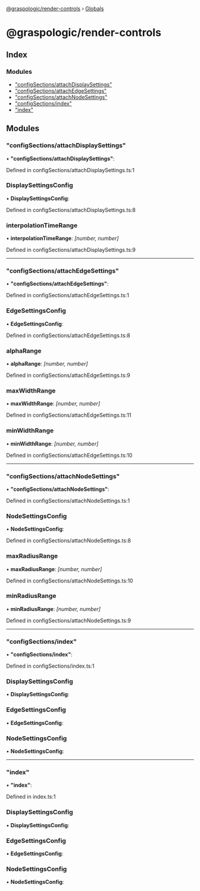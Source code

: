 [@graspologic/render-controls](README.md) › [Globals](globals.md)

# @graspologic/render-controls

## Index

### Modules

- ["configSections/attachDisplaySettings"]()
- ["configSections/attachEdgeSettings"]()
- ["configSections/attachNodeSettings"]()
- ["configSections/index"]()
- ["index"]()

## Modules

### "configSections/attachDisplaySettings"

• **"configSections/attachDisplaySettings"**:

Defined in configSections/attachDisplaySettings.ts:1

### DisplaySettingsConfig

• **DisplaySettingsConfig**:

Defined in configSections/attachDisplaySettings.ts:8

### interpolationTimeRange

• **interpolationTimeRange**: _[number, number]_

Defined in configSections/attachDisplaySettings.ts:9

---

### "configSections/attachEdgeSettings"

• **"configSections/attachEdgeSettings"**:

Defined in configSections/attachEdgeSettings.ts:1

### EdgeSettingsConfig

• **EdgeSettingsConfig**:

Defined in configSections/attachEdgeSettings.ts:8

### alphaRange

• **alphaRange**: _[number, number]_

Defined in configSections/attachEdgeSettings.ts:9

### maxWidthRange

• **maxWidthRange**: _[number, number]_

Defined in configSections/attachEdgeSettings.ts:11

### minWidthRange

• **minWidthRange**: _[number, number]_

Defined in configSections/attachEdgeSettings.ts:10

---

### "configSections/attachNodeSettings"

• **"configSections/attachNodeSettings"**:

Defined in configSections/attachNodeSettings.ts:1

### NodeSettingsConfig

• **NodeSettingsConfig**:

Defined in configSections/attachNodeSettings.ts:8

### maxRadiusRange

• **maxRadiusRange**: _[number, number]_

Defined in configSections/attachNodeSettings.ts:10

### minRadiusRange

• **minRadiusRange**: _[number, number]_

Defined in configSections/attachNodeSettings.ts:9

---

### "configSections/index"

• **"configSections/index"**:

Defined in configSections/index.ts:1

### DisplaySettingsConfig

• **DisplaySettingsConfig**:

### EdgeSettingsConfig

• **EdgeSettingsConfig**:

### NodeSettingsConfig

• **NodeSettingsConfig**:

---

### "index"

• **"index"**:

Defined in index.ts:1

### DisplaySettingsConfig

• **DisplaySettingsConfig**:

### EdgeSettingsConfig

• **EdgeSettingsConfig**:

### NodeSettingsConfig

• **NodeSettingsConfig**:
